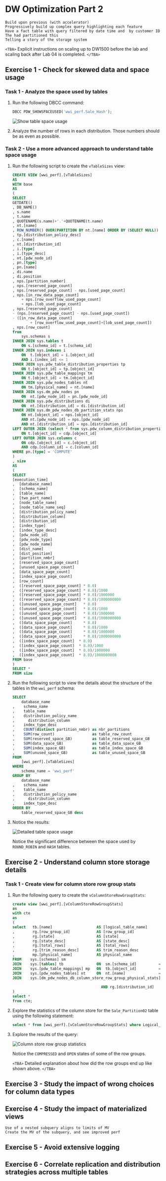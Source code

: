 # DW Optimization Part 2

```
Build upon previous (with accelerator) 
Progressively build up complex query highlighting each feature
Have a fact table with query filtered by date time and  by customer ID
The had partitioned this
Telling a story of the storage system

```

`<TBA>`
Explicit instructions on scaling up to DW1500 before the lab and scaling back after Lab 04 is completed.
`</TBA>`

## Exercise 1 - Check for skewed data and space usage

### Task 1 - Analyze the space used by tables

1. Run the following DBCC command:

    ```sql
    DBCC PDW_SHOWSPACEUSED('wwi_perf.Sale_Hash');
    ```

    ![Show table space usage](./media/lab3_table_space_usage.png)

2. Analyze the number of rows in each distribution. Those numbers should be as even as possible.

### Task 2 - Use a more advanced approach to understand table space usage

1. Run the following script to create the `vTableSizes` view:

    ```sql
    CREATE VIEW [wwi_perf].[vTableSizes]
    AS
    WITH base
    AS
    (
    SELECT
    GETDATE()                                                             AS  [execution_time]
    , DB_NAME()                                                            AS  [database_name]
    , s.name                                                               AS  [schema_name]
    , t.name                                                               AS  [table_name]
    , QUOTENAME(s.name)+'.'+QUOTENAME(t.name)                              AS  [two_part_name]
    , nt.[name]                                                            AS  [node_table_name]
    , ROW_NUMBER() OVER(PARTITION BY nt.[name] ORDER BY (SELECT NULL))     AS  [node_table_name_seq]
    , tp.[distribution_policy_desc]                                        AS  [distribution_policy_name]
    , c.[name]                                                             AS  [distribution_column]
    , nt.[distribution_id]                                                 AS  [distribution_id]
    , i.[type]                                                             AS  [index_type]
    , i.[type_desc]                                                        AS  [index_type_desc]
    , nt.[pdw_node_id]                                                     AS  [pdw_node_id]
    , pn.[type]                                                            AS  [pdw_node_type]
    , pn.[name]                                                            AS  [pdw_node_name]
    , di.name                                                              AS  [dist_name]
    , di.position                                                          AS  [dist_position]
    , nps.[partition_number]                                               AS  [partition_nmbr]
    , nps.[reserved_page_count]                                            AS  [reserved_space_page_count]
    , nps.[reserved_page_count] - nps.[used_page_count]                    AS  [unused_space_page_count]
    , nps.[in_row_data_page_count]
        + nps.[row_overflow_used_page_count]
        + nps.[lob_used_page_count]                                        AS  [data_space_page_count]
    , nps.[reserved_page_count]
    - (nps.[reserved_page_count] - nps.[used_page_count])
    - ([in_row_data_page_count]
            + [row_overflow_used_page_count]+[lob_used_page_count])       AS  [index_space_page_count]
    , nps.[row_count]                                                      AS  [row_count]
    from
        sys.schemas s
    INNER JOIN sys.tables t
        ON s.[schema_id] = t.[schema_id]
    INNER JOIN sys.indexes i
        ON  t.[object_id] = i.[object_id]
        AND i.[index_id] <= 1
    INNER JOIN sys.pdw_table_distribution_properties tp
        ON t.[object_id] = tp.[object_id]
    INNER JOIN sys.pdw_table_mappings tm
        ON t.[object_id] = tm.[object_id]
    INNER JOIN sys.pdw_nodes_tables nt
        ON tm.[physical_name] = nt.[name]
    INNER JOIN sys.dm_pdw_nodes pn
        ON  nt.[pdw_node_id] = pn.[pdw_node_id]
    INNER JOIN sys.pdw_distributions di
        ON  nt.[distribution_id] = di.[distribution_id]
    INNER JOIN sys.dm_pdw_nodes_db_partition_stats nps
        ON nt.[object_id] = nps.[object_id]
        AND nt.[pdw_node_id] = nps.[pdw_node_id]
        AND nt.[distribution_id] = nps.[distribution_id]
    LEFT OUTER JOIN (select * from sys.pdw_column_distribution_properties where distribution_ordinal = 1) cdp
        ON t.[object_id] = cdp.[object_id]
    LEFT OUTER JOIN sys.columns c
        ON cdp.[object_id] = c.[object_id]
        AND cdp.[column_id] = c.[column_id]
    WHERE pn.[type] = 'COMPUTE'
    )
    , size
    AS
    (
    SELECT
    [execution_time]
    ,  [database_name]
    ,  [schema_name]
    ,  [table_name]
    ,  [two_part_name]
    ,  [node_table_name]
    ,  [node_table_name_seq]
    ,  [distribution_policy_name]
    ,  [distribution_column]
    ,  [distribution_id]
    ,  [index_type]
    ,  [index_type_desc]
    ,  [pdw_node_id]
    ,  [pdw_node_type]
    ,  [pdw_node_name]
    ,  [dist_name]
    ,  [dist_position]
    ,  [partition_nmbr]
    ,  [reserved_space_page_count]
    ,  [unused_space_page_count]
    ,  [data_space_page_count]
    ,  [index_space_page_count]
    ,  [row_count]
    ,  ([reserved_space_page_count] * 8.0)                                 AS [reserved_space_KB]
    ,  ([reserved_space_page_count] * 8.0)/1000                            AS [reserved_space_MB]
    ,  ([reserved_space_page_count] * 8.0)/1000000                         AS [reserved_space_GB]
    ,  ([reserved_space_page_count] * 8.0)/1000000000                      AS [reserved_space_TB]
    ,  ([unused_space_page_count]   * 8.0)                                 AS [unused_space_KB]
    ,  ([unused_space_page_count]   * 8.0)/1000                            AS [unused_space_MB]
    ,  ([unused_space_page_count]   * 8.0)/1000000                         AS [unused_space_GB]
    ,  ([unused_space_page_count]   * 8.0)/1000000000                      AS [unused_space_TB]
    ,  ([data_space_page_count]     * 8.0)                                 AS [data_space_KB]
    ,  ([data_space_page_count]     * 8.0)/1000                            AS [data_space_MB]
    ,  ([data_space_page_count]     * 8.0)/1000000                         AS [data_space_GB]
    ,  ([data_space_page_count]     * 8.0)/1000000000                      AS [data_space_TB]
    ,  ([index_space_page_count]  * 8.0)                                   AS [index_space_KB]
    ,  ([index_space_page_count]  * 8.0)/1000                              AS [index_space_MB]
    ,  ([index_space_page_count]  * 8.0)/1000000                           AS [index_space_GB]
    ,  ([index_space_page_count]  * 8.0)/1000000000                        AS [index_space_TB]
    FROM base
    )
    SELECT *
    FROM size
    ```

2. Run the following script to view the details about the structure of the tables in the `wwi_perf` schema:

    ```sql
    SELECT
        database_name
    ,    schema_name
    ,    table_name
    ,    distribution_policy_name
    ,      distribution_column
    ,    index_type_desc
    ,    COUNT(distinct partition_nmbr) as nbr_partitions
    ,    SUM(row_count)                 as table_row_count
    ,    SUM(reserved_space_GB)         as table_reserved_space_GB
    ,    SUM(data_space_GB)             as table_data_space_GB
    ,    SUM(index_space_GB)            as table_index_space_GB
    ,    SUM(unused_space_GB)           as table_unused_space_GB
    FROM
        [wwi_perf].[vTableSizes]
    WHERE
        schema_name = 'wwi_perf'
    GROUP BY
        database_name
    ,    schema_name
    ,    table_name
    ,    distribution_policy_name
    ,      distribution_column
    ,    index_type_desc
    ORDER BY
        table_reserved_space_GB desc
    ```

3. Notice the results:

    ![Detailed table space usage](./media/lab3_table_space_usage_2.png)

    Notice the significant difference between the space used by `ROUND_ROBIN` and `HASH` tables.

## Exercise 2 - Understand column store storage details

### Task 1 - Create view for column store row group stats

1. Run the following query to create the `vColumnStoreRowGroupStats`:

    ```sql
    create view [wwi_perf].[vColumnStoreRowGroupStats]
    as
    with cte
    as
    (
    select   tb.[name]                    AS [logical_table_name]
    ,        rg.[row_group_id]            AS [row_group_id]
    ,        rg.[state]                   AS [state]
    ,        rg.[state_desc]              AS [state_desc]
    ,        rg.[total_rows]              AS [total_rows]
    ,        rg.[trim_reason_desc]        AS trim_reason_desc
    ,        mp.[physical_name]           AS physical_name
    FROM    sys.[schemas] sm
    JOIN    sys.[tables] tb               ON  sm.[schema_id]          = tb.[schema_id]
    JOIN    sys.[pdw_table_mappings] mp   ON  tb.[object_id]          = mp.[object_id]
    JOIN    sys.[pdw_nodes_tables] nt     ON  nt.[name]               = mp.[physical_name]
    JOIN    sys.[dm_pdw_nodes_db_column_store_row_group_physical_stats] rg      ON  rg.[object_id]     = nt.[object_id]
                                                                                AND rg.[pdw_node_id]   = nt.[pdw_node_id]
                                            AND rg.[distribution_id]    = nt.[distribution_id]
    )
    select *
    from cte;
    ```

2. Explore the statistics of the column store for the `Sale_Partition02` table using the following statement:

    ```sql
    select * from [wwi_perf].[vColumnStoreRowGroupStats] where Logical_Table_Name = 'Sale_Partition02'
    ```

3. Explore the results of the query:

    ![Column store row group statistics](./media/lab4_column_store_row_groups.png)

    Notice the `COMPRESSED` and `OPEN` states of some of the row groups.

    `<TBA>`
    Detailed explanation about how did the row groups end up like shown above.
    `</TBA>`

## Exercise 3 - Study the impact of wrong choices for column data types

## Exercise 4 - Study the impact of materialized views

```
Use of a nested subquery aligns to limits of MV
Create the MV of the subquery, and see improved perf
```
## Exercise 5 - Avoid extensive logging

## Exercise 6 - Correlate replication and distribution strategies across multiple tables